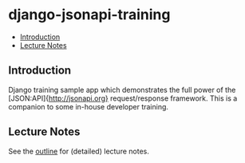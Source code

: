 # django-jsonapi-training

<!-- markdown-toc -i README.md -->

<!-- toc -->

- [Introduction](#introduction)
- [Lecture Notes](#lecture-notes)

<!-- tocstop -->

## Introduction
Django training sample app which demonstrates the full power of the [JSON:API]{http://jsonapi.org}
request/response framework.  This is a companion to some in-house developer training.

## Lecture Notes

See the [outline](doc/outline.md) for (detailed) lecture notes.

